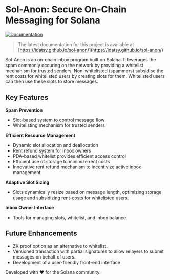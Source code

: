 # Sol-Anon: Secure On-Chain Messaging for Solana
[![Documentation](https://img.shields.io/badge/docs-latest-blue.svg)](https://idatsy.github.io/sol-anon/)

> The latest documentation for this project is available at [https://idatsy.github.io/sol-anon/](https://idatsy.github.io/sol-anon/)

Sol-Anon is an on-chain inbox program built on Solana. It leverages the spam commonly occuring on the network by providing a whitelist mechanism for trusted senders. 
Non-whitelisted (spammers) subsidise the rent costs for whitelisted users by creating slots for them. Whitelisted users can then use these slots to store messages.

## Key Features

 **Spam Prevention**
   - Slot-based system to control message flow
   - Whitelisting mechanism for trusted senders

**Efficient Resource Management**
   - Dynamic slot allocation and deallocation
   - Rent refund system for inbox owners
   - PDA-based whitelist provides efficient access control
  - Efficient use of storage to minimize rent costs
  - Innovative rent refund mechanism to incentivize active inbox management

**Adaptive Slot Sizing**
   - Slots dynamically resize based on message length, optimizing storage usage and subsidizing rent-costs for whitelisted users.

**Inbox Owner Interface**
   - Tools for managing slots, whitelist, and inbox balance

## Future Enhancements
- ZK proof option as an alternative to whitelist.
- Versioned transaction with partial signatures to allow relayers to submit messages on behalf of users.
- Development of a user-friendly front-end interface

Developed with ❤️ for the Solana community.